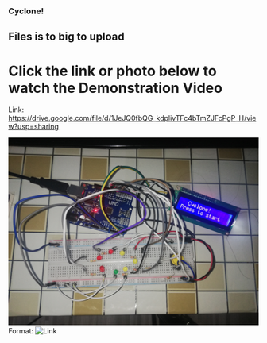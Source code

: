 ### Cyclone!
## Files is to big to upload 
# Click the link or photo below to watch the Demonstration Video

Link: https://drive.google.com/file/d/1JeJQ0fbQG_kdplivTFc4bTmZJFcPgP_H/view?usp=sharing

![Demo Video](https://github.com/AimanCheong/MCTE_4342_Embedded_System_Design/blob/main/Final%20Examination/IMG_20210116_073526.jpg)
Format: ![Link](https://drive.google.com/file/d/1JeJQ0fbQG_kdplivTFc4bTmZJFcPgP_H/view?usp=sharing)
